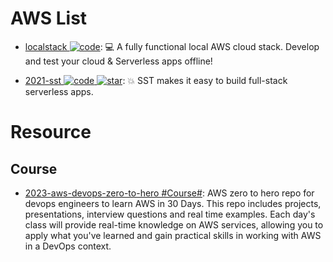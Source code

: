 # AWS List

- [localstack ![code](https://ng-tech.icu/assets/code.svg)](https://github.com/localstack/localstack): 💻 A fully functional local AWS cloud stack. Develop and test your cloud & Serverless apps offline!

- [2021-sst ![code](https://ng-tech.icu/assets/code.svg) ![star](https://img.shields.io/github/stars/serverless-stack/sst)](https://github.com/serverless-stack/sst): 💥 SST makes it easy to build full-stack serverless apps.

# Resource

## Course

- [2023-aws-devops-zero-to-hero #Course#](https://github.com/iam-veeramalla/aws-devops-zero-to-hero): AWS zero to hero repo for devops engineers to learn AWS in 30 Days. This repo includes projects, presentations, interview questions and real time examples. Each day's class will provide real-time knowledge on AWS services, allowing you to apply what you've learned and gain practical skills in working with AWS in a DevOps context.
